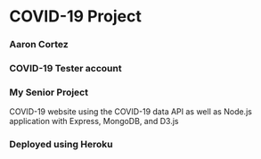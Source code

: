 # COVID-19 Project
### Aaron Cortez
### COVID-19 Tester account
### My Senior Project
COVID-19 website using the COVID-19 data API
as well as Node.js application with Express, MongoDB, and D3.js
### Deployed using Heroku
